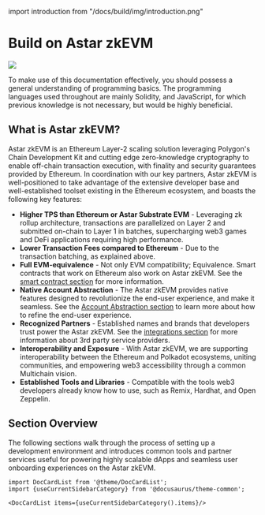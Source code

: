 import introduction from "/docs/build/img/introduction.png" 

# Build on Astar zkEVM

<div style={{textAlign: 'center'}}>
    <img src={introduction} style={{width: 1200}} />
</div>

To make use of this documentation effectively, you should possess a general understanding of programming basics. The programming languages used throughout are mainly Solidity, and JavaScript, for which previous knowledge is not necessary, but would be highly beneficial. 

## What is Astar zkEVM?

Astar zkEVM is an Ethereum Layer-2 scaling solution leveraging Polygon's Chain Development Kit and cutting edge zero-knowledge cryptography to enable off-chain transaction execution, with finality and security guarantees provided by Ethereum. In coordination with our key partners, Astar zkEVM is well-positioned to take advantage of the extensive developer base and well-established toolset existing in the Ethereum ecosystem, and boasts the following key features:

- **Higher TPS than Ethereum or Astar Substrate EVM** - Leveraging zk rollup architecture, transactions are parallelized on Layer 2 and submitted on-chain to Layer 1 in batches, supercharging web3 games and DeFi applications requiring high performance.
- **Lower Transaction Fees compared to Ethereum** - Due to the transaction batching, as explained above.
- **Full EVM-equivalence** - Not only EVM compatibility; Equivalence. Smart contracts that work on Ethereum also work on Astar zkEVM. See the [smart contract section](/docs/build/zkEVM/smart-contracts/) for more information.
- **Native Account Abstraction** - The Astar zkEVM provides native features designed to revolutionize the end-user experience, and make it seamless. See the [Account Abstraction section](/docs/build/zkEVM/integrations/account-abstraction/) to learn more about how to refine the end-user experience.
- **Recognized Partners** - Established names and brands that developers trust power the Astar zkEVM. See the [integrations section](/docs/build/zkEVM/integrations/) for more information about 3rd party service providers.
- **Interoperability and Exposure** - With Astar zkEVM, we are supporting interoperability between the Ethereum and Polkadot ecosystems, uniting communities, and empowering web3 accessibility through a common Multichain vision.
- **Established Tools and Libraries** - Compatible with the tools web3 developers already know how to use, such as Remix, Hardhat, and Open Zeppelin. 

## Section Overview

The following sections walk through the process of setting up a development environment and introduces common tools and partner services useful for powering highly scalable dApps and seamless user onboarding experiences on the Astar zkEVM.


```mdx-code-block
import DocCardList from '@theme/DocCardList';
import {useCurrentSidebarCategory} from '@docusaurus/theme-common';

<DocCardList items={useCurrentSidebarCategory().items}/>
```
